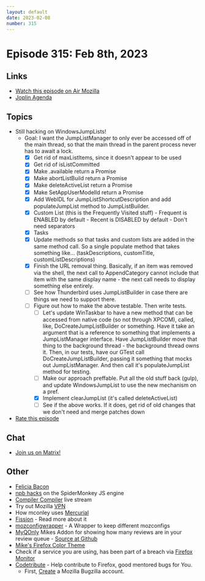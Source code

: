 ```yaml
---
layout: default
date: 2023-02-08
number: 315
---
```


# Episode 315: Feb 8th, 2023

## Links
* [Watch this episode on Air Mozilla](https://mzl.la/joy-of-coding-2023-02-08)
* [Joplin Agenda](https://mikeconley.ca/joc/agendas/Episode-0315.html)

## Topics
* Still hacking on WindowsJumpLists!
  - Goal: I want the JumpListManager to only ever be accessed off of the main thread, so that the main thread in the parent process never has to await a lock.
    - [x] Get rid of maxListItems, since it doesn't appear to be used
    - [x] Get rid of isListCommitted
    - [x] Make .available return a Promise
    - [x] Make abortListBuild return a Promise
    - [x] Make deleteActiveList return a Promise
    - [x] Make SetAppUserModelId return a Promise
    - [x] Add WebIDL for JumpListShortcutDescription and add populateJumpList method to JumpListBuilder.
    - [x] Custom List (this is the Frequently Visited stuff) - Frequent is ENABLED by default - Recent is DISABLED by default - Don't need separators
    - [x] Tasks
    - [x] Update methods so that tasks and custom lists are added in the same method call. So a single populate method that takes something like... (taskDescriptions, customTitle, customListDescriptions)
    - [x] Finish the URL removal thing. Basically, if an item was removed via the shell, the next call to AppendCategory cannot include that item with the same display name - the next call needs to display something else entirely.
    - [ ] See how Thunderbird uses JumpListBuilder in case there are things we need to support there.
    - [ ] Figure out how to make the above testable. Then write tests.
      - [ ] Let's update WinTaskbar to have a new method that can be accessed from native code (so not through XPCOM), called, like, DoCreateJumpListBuilder or something. Have it take an argument that is a reference to something that implements a JumpListManager interface. Have JumpListBuilder move that thing to the background thread - the background thread owns it. Then, in our tests, have our GTest call DoCreateJumpListBuilder, passing it something that mocks out JumpListManager. And then call it's populateJumpList method for testing.
      - [ ] Make our approach preffable. Put all the old stuff back (gulp), and update WindowsJumpList to use the new mechanism on a pref.
      - [x] Implement clearJumpList (it's called deleteActiveList)
      - [ ] See if the above works. If it does, get rid of old changes that we don't need and merge patches down

* [Rate this episode](https://forms.gle/u2wfQcTvcdUgyETKA)

## Chat
* [Join us on Matrix!](https://matrix.to/#/!enWuAmKDOEEPYejXRk:mozilla.org?via=mozilla.org&via=raim.ist)

## Other
* [Felicia Bacon](https://www.youtube.com/channel/UCMtqVykGztIYmj7OpFf7oeQ/videos)
* [npb hacks](https://www.twitch.tv/BackToTheCode) on the SpiderMonkey JS engine
* [Compiler Compiler](https://www.twitch.tv/codehag) live stream
* Try out Mozilla [VPN](https://vpn.mozilla.org/)
* How mconley uses [Mercurial](https://mikeconley.github.io/documents/How_mconley_uses_Mercurial_for_Mozilla_code)
* [Fission](https://firefox-source-docs.mozilla.org/dom/dom/Fission.html) - Read more about it
* [mozconfigwrapper](https://github.com/ahal/mozconfigwrapper) - A Wrapper to keep different mozconfigs
* [MyQOnly](https://addons.mozilla.org/en-US/firefox/addon/myqonly/) Mikes Addon for showing how many reviews are in your review queue - [Source at Github](https://github.com/mikeconley/myqonly)
* [Mike's Firefox Color Theme](https://addons.mozilla.org/en-US/firefox/addon/electricbluegaloo/)
* Check if a service you are using, has been part of a breach via [Firefox Monitor](https://monitor.firefox.com/breaches)
* [Codetribute](https://codetribute.mozilla.org/) - Help contribute to Firefox, good mentored bugs for You.
  - First, [Create](https://bugzilla.mozilla.org/createaccount.cgi) a Mozilla Bugzilla account.

